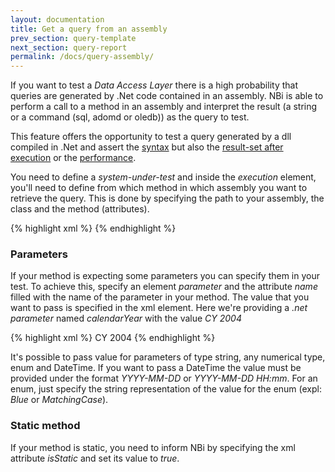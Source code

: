 ```yaml
---
layout: documentation
title: Get a query from an assembly
prev_section: query-template
next_section: query-report
permalink: /docs/query-assembly/
---
```

If you want to test a *Data Access Layer* there is a high probability that queries are generated by .Net code contained in an assembly. NBi is able to perform a call to a method in an assembly and interpret the result (a string or a command (sql, adomd or oledb)) as the query to test.

This feature offers the opportunity to test a query generated by a dll compiled in .Net and assert the [syntax](../query-syntax) but also the [result-set after execution](../equivalence-resultsets/) or the [performance](../query-performance).

You need to define a *system-under-test* and inside the *execution* element, you'll need to define from which method in which assembly you want to retrieve the query. This is done by specifying the path to your assembly, the class and the method (attributes).

{% highlight xml %}
<system-under-test>
		<execution>
			<assembly
				path="NBi.Testing.dll"
				class="NBi.Testing.Acceptance.Resources.AssemblyClass"
				method="GetSelectMdx"
			/>
		</execution>
	</system-under-test>
{% endhighlight %}

### Parameters
If your method is expecting some parameters you can specify them in your test. To achieve this, specify an element *parameter* and the attribute *name* filled with the name of the parameter in your method. The value that you want to pass is specified in the xml element. Here we're providing a *.net parameter* named *calendarYear* with the value *CY 2004*

{% highlight xml %}
<system-under-test>
		<execution>
			<assembly
				path="NBi.Testing.dll"
				class="NBi.Testing.Acceptance.Resources.AssemblyClass"
				method="GetSelectMdx"
			/>
				<parameter name="calendarYear">CY 2004</parameter>
			</assembly>
		</execution>
	</system-under-test>
{% endhighlight %}

It's possible to pass value for parameters of type string, any numerical type, enum and DateTime. If you want to pass a DateTime the value must be provided under the format *YYYY-MM-DD* or *YYYY-MM-DD HH:mm*. For an enum, just specify the string representation of the value for the enum (expl: *Blue* or *MatchingCase*).

### Static method
If your method is static, you need to inform NBi by specifying the xml attribute *isStatic* and set its value to *true*.
